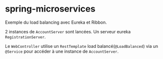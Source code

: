 # spring-microservices

Exemple du load balancing avec Eureka et Ribbon.

2 instances de `AccountServer` sont lancées. Un serveur eureka `RegistrationServer`.

Le `WebController` utilise un `RestTemplate` load balancé(`@LoadBalanced`) via un `@Service` pour accéder à une instance de `AccountServer`. 
